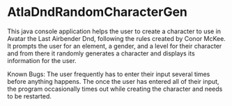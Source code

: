 # AtlaDndRandomCharacterGen
This java console application helps the user to create a character to use in Avatar the Last Airbender Dnd, following the rules created by Conor McKee. It prompts the user for an element, a gender, and a level for their character and from there it randomly generates a character and displays its information for the user.

Known Bugs:
The user frequently has to enter their input several times before anything happens.
The once the user has entered all of their input, the program occasionally times out while creating the character and needs to be restarted.
